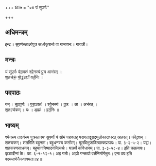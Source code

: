 +++
title = "०४ यं सुपर्णः"

+++
## अधिमन्त्रम्
इन्द्रः। सुपर्णस्तार्क्ष्यपुत्र ऊर्ध्वकृशनो वा यामायनः। गायत्री।

## मन्त्रः
यं सु॑प॒र्णः प॑रा॒वतः॑ श्ये॒नस्य॑ पु॒त्र आभ॑रत् ।  
श॒तच॑क्रं॒ यो॒३॒॑ऽह्यो॑ वर्त॒निः ॥

## पदपाठः
यम् । सु॒ऽप॒र्णः । प॒रा॒ऽवतः॑ । श्ये॒नस्य॑ । पु॒त्रः । आ । अभ॑रत् ।  
श॒तऽच॑क्रम् । यः । अ॒ह्यः॑ । व॒र्त॒निः ॥

## भाष्यम्
श्येनस्य तार्क्ष्यस्य पुत्रस्तनयः सुपर्णो यं सोमं परावतह् परागताद्दूराद्द्युलोकादाधरत् आहरत्। कीदृशम् । शतचक्रम्। शतमिति बहुनाम। बहुधनस्य कर्तारम्। मूलविभुजादित्वात्कप्रत्पयः। पा. ३-२-५-२। यद्वा। शतकरणसाधनम्। बहुयागनिष्पादनमित्यर्थः। घञर्थे कविधानम्। पा. ३-३-५८-४। इति कप्रत्ययः। कृञादीनां के। का. ६-१-१२-१। अह गतौ। अह्यो गन्तव्यो वर्तनिर्मार्गभुतः। एना वय इति वक्ष्यमाणेनैकवाक्यता॥४॥